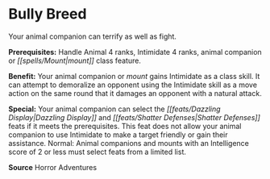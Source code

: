 ﻿---
cssclass: [feats]

---
# Bully Breed

Your animal companion can terrify as well as fight.

**Prerequisites:** Handle Animal 4 ranks, Intimidate 4 ranks, animal companion or _[[spells/Mount|mount]]_ class feature.

**Benefit:** Your animal companion or _mount_ gains Intimidate as a class skill. It can attempt to demoralize an opponent using the Intimidate skill as a move action on the same round that it damages an opponent with a natural attack.

**Special:** Your animal companion can select the _[[feats/Dazzling Display|Dazzling Display]]_ and _[[feats/Shatter Defenses|Shatter Defenses]]_ feats if it meets the prerequisites. This feat does not allow your animal companion to use Intimidate to make a target friendly or gain their assistance. Normal: Animal companions and mounts with an Intelligence score of 2 or less must select feats from a limited list.

**Source** Horror Adventures